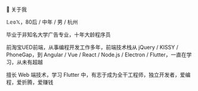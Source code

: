 👋 关于我

𝕃𝕖𝕠𝕏，80后 / 中年 / 男 / 杭州

毕业于非知名大学广告专业，十年大龄程序员

前淘宝UED前端，从事编程开发工作多年，前端技术栈从 jQuery / KISSY / PhoneGap，到 Angular / Vue / React / Node.js / Electron / Flutter，一直在学习，从未有超越

擅长 Web 端技术，学习 Flutter 中，有志于成为全干工程师，独立开发者，爱编程，爱折腾，爱赚钱
